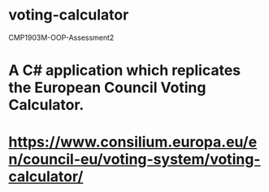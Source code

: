# voting-calculator
CMP1903M-OOP-Assessment2
# A C# application which replicates the European Council Voting Calculator.
# https://www.consilium.europa.eu/en/council-eu/voting-system/voting-calculator/
